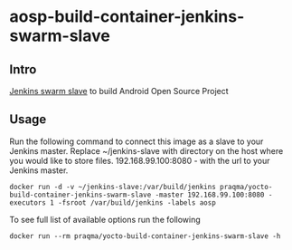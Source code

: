 # aosp-build-container-jenkins-swarm-slave

## Intro
[Jenkins swarm slave](https://wiki.jenkins-ci.org/display/JENKINS/Swarm+Plugin) to build Android Open Source Project

## Usage

Run the following command to connect this image as a slave to your Jenkins master. Replace ~/jenkins-slave with directory on the host where you would like to store files.
192.168.99.100:8080 - with the url to your Jenkins master.

```
docker run -d -v ~/jenkins-slave:/var/build/jenkins praqma/yocto-build-container-jenkins-swarm-slave -master 192.168.99.100:8080 -executors 1 -fsroot /var/build/jenkins -labels aosp
```

To see full list of available options run the following

```
docker run --rm praqma/yocto-build-container-jenkins-swarm-slave -h
```
